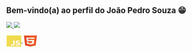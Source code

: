 ## Bem-vindo(a) ao perfil do João Pedro Souza 😁

 <div>
   <a href="https://github.com/Joao-Pedro-Souza-Manhaes">
   <img height="180em" src="https://github-readme-stats.vercel.app/api?username=Joao-Pedro-Souza-Manhaes&show_icons=true&theme=tokyonight&include_all_commits=true&count_private=true"/>
   <img height="180em" src="https://github-readme-stats.vercel.app/api/top-langs/?username=Joao-Pedro-Souza-Manhaes&layout=compact&langs_count=6&theme=tokyonight"/>
</div>
    
<div style="display: inline_block"><br>
  <img align="center" alt="Js" height="30" width="40" src="https://raw.githubusercontent.com/devicons/devicon/master/icons/javascript/javascript-plain.svg">
  <img align="center" alt="HTML" height="30" width="40" src="https://raw.githubusercontent.com/devicons/devicon/master/icons/html5/html5-original.svg">          
</div>
 
<br>
